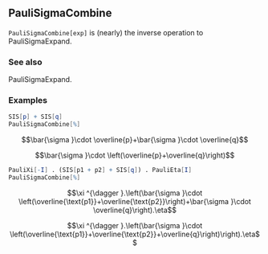 ##  PauliSigmaCombine 

`PauliSigmaCombine[exp]`  is (nearly) the inverse operation to PauliSigmaExpand.

###  See also 

PauliSigmaExpand.

###  Examples 

```mathematica
SIS[p] + SIS[q]
PauliSigmaCombine[%]
```

$$\bar{\sigma }\cdot \overline{p}+\bar{\sigma }\cdot \overline{q}$$

$$\bar{\sigma }\cdot \left(\overline{p}+\overline{q}\right)$$

```mathematica
PauliXi[-I] . (SIS[p1 + p2] + SIS[q]) . PauliEta[I]
PauliSigmaCombine[%]
```

$$\xi ^{\dagger }.\left(\bar{\sigma }\cdot \left(\overline{\text{p1}}+\overline{\text{p2}}\right)+\bar{\sigma }\cdot \overline{q}\right).\eta$$

$$\xi ^{\dagger }.\left(\bar{\sigma }\cdot \left(\overline{\text{p1}}+\overline{\text{p2}}+\overline{q}\right)\right).\eta$$